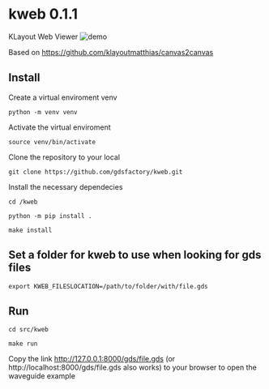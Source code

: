 # kweb 0.1.1

KLayout Web Viewer ![demo](docs/_static/kweb.png)

Based on https://github.com/klayoutmatthias/canvas2canvas

## Install

Create a virtual enviroment venv

`python -m venv venv `

Activate the virtual enviroment

`source venv/bin/activate`

Clone the repository to your local

`git clone https://github.com/gdsfactory/kweb.git`

Install the necessary dependecies

`cd /kweb`

`python -m pip install .`

`make install`

## Set a folder for kweb to use when looking for gds files

`export KWEB_FILESLOCATION=/path/to/folder/with/file.gds`

## Run

`cd src/kweb`

`make run`

Copy the link http://127.0.0.1:8000/gds/file.gds (or http://localhost:8000/gds/file.gds also works) to your browser to open the waveguide example

